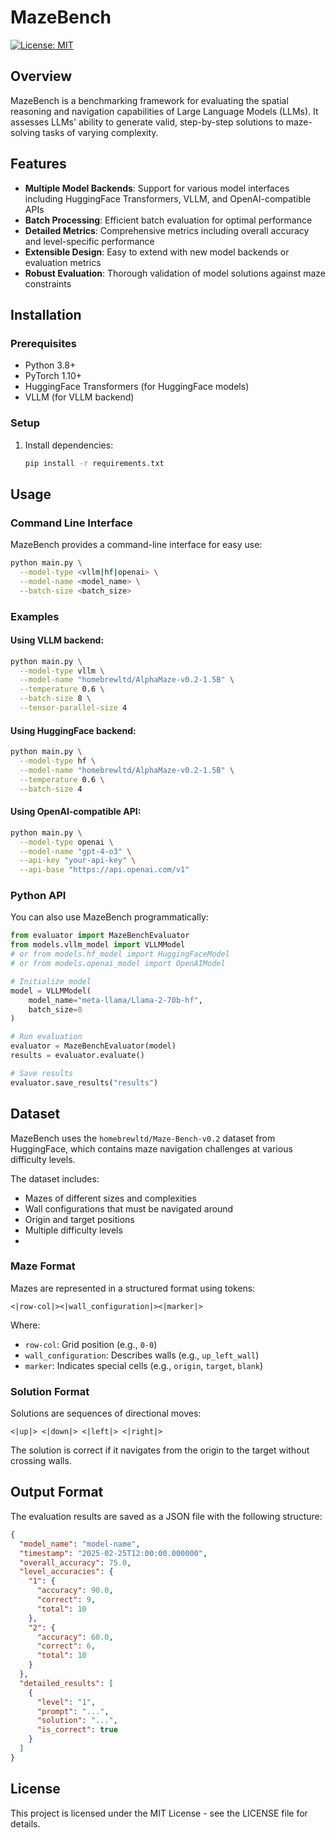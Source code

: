 # MazeBench

[![License: MIT](https://img.shields.io/badge/License-MIT-yellow.svg)](https://opensource.org/licenses/MIT)

## Overview

MazeBench is a benchmarking framework for evaluating the spatial reasoning and navigation capabilities of Large Language Models (LLMs). It assesses LLMs' ability to generate valid, step-by-step solutions to maze-solving tasks of varying complexity.

## Features

- **Multiple Model Backends**: Support for various model interfaces including HuggingFace Transformers, VLLM, and OpenAI-compatible APIs
- **Batch Processing**: Efficient batch evaluation for optimal performance
- **Detailed Metrics**: Comprehensive metrics including overall accuracy and level-specific performance
- **Extensible Design**: Easy to extend with new model backends or evaluation metrics
- **Robust Evaluation**: Thorough validation of model solutions against maze constraints

## Installation

### Prerequisites

- Python 3.8+
- PyTorch 1.10+
- HuggingFace Transformers (for HuggingFace models)
- VLLM (for VLLM backend)

### Setup

1. Install dependencies:
   ```bash
   pip install -r requirements.txt
   ```

## Usage

### Command Line Interface

MazeBench provides a command-line interface for easy use:

```bash
python main.py \
  --model-type <vllm|hf|openai> \
  --model-name <model_name> \
  --batch-size <batch_size>
```

### Examples

#### Using VLLM backend:

```bash
python main.py \
  --model-type vllm \
  --model-name "homebrewltd/AlphaMaze-v0.2-1.5B" \
  --temperature 0.6 \
  --batch-size 8 \
  --tensor-parallel-size 4
```

#### Using HuggingFace backend:

```bash
python main.py \
  --model-type hf \
  --model-name "homebrewltd/AlphaMaze-v0.2-1.5B" \
  --temperature 0.6 \
  --batch-size 4
```

#### Using OpenAI-compatible API:

```bash
python main.py \
  --model-type openai \
  --model-name "gpt-4-o3" \
  --api-key "your-api-key" \
  --api-base "https://api.openai.com/v1"
```

### Python API

You can also use MazeBench programmatically:

```python
from evaluator import MazeBenchEvaluator
from models.vllm_model import VLLMModel
# or from models.hf_model import HuggingFaceModel
# or from models.openai_model import OpenAIModel

# Initialize model
model = VLLMModel(
    model_name="meta-llama/Llama-2-70b-hf",
    batch_size=8
)

# Run evaluation
evaluator = MazeBenchEvaluator(model)
results = evaluator.evaluate()

# Save results
evaluator.save_results("results")
```

## Dataset

MazeBench uses the `homebrewltd/Maze-Bench-v0.2` dataset from HuggingFace, which contains maze navigation challenges at various difficulty levels.

The dataset includes:
- Mazes of different sizes and complexities
- Wall configurations that must be navigated around
- Origin and target positions
- Multiple difficulty levels
- 
### Maze Format

Mazes are represented in a structured format using tokens:

```
<|row-col|><|wall_configuration|><|marker|>
```

Where:
- `row-col`: Grid position (e.g., `0-0`)
- `wall_configuration`: Describes walls (e.g., `up_left_wall`)
- `marker`: Indicates special cells (e.g., `origin`, `target`, `blank`)

### Solution Format

Solutions are sequences of directional moves:

```
<|up|> <|down|> <|left|> <|right|>
```

The solution is correct if it navigates from the origin to the target without crossing walls.

## Output Format

The evaluation results are saved as a JSON file with the following structure:

```json
{
  "model_name": "model-name",
  "timestamp": "2025-02-25T12:00:00.000000",
  "overall_accuracy": 75.0,
  "level_accuracies": {
    "1": {
      "accuracy": 90.0,
      "correct": 9,
      "total": 10
    },
    "2": {
      "accuracy": 60.0,
      "correct": 6,
      "total": 10
    }
  },
  "detailed_results": [
    {
      "level": "1",
      "prompt": "...",
      "solution": "...",
      "is_correct": true
    }
  ]
}
```

## License

This project is licensed under the MIT License - see the LICENSE file for details.